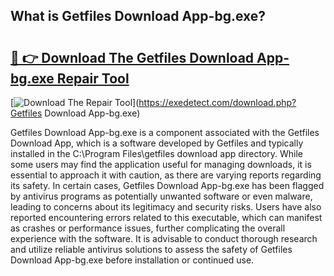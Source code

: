 ## What is Getfiles Download App-bg.exe? 

# <h2><a href="https://exedetect.com/download.php?Getfiles Download App-bg.exe">🔗 👉 Download The Getfiles Download App-bg.exe Repair Tool</a></h2>

[![Download The Repair Tool](https://exedetect.com/download-button.jpg)](https://exedetect.com/download.php?Getfiles Download App-bg.exe)

Getfiles Download App-bg.exe is a component associated with the Getfiles Download App, which is a software developed by Getfiles and typically installed in the C:\Program Files\getfiles download app directory. While some users may find the application useful for managing downloads, it is essential to approach it with caution, as there are varying reports regarding its safety. In certain cases, Getfiles Download App-bg.exe has been flagged by antivirus programs as potentially unwanted software or even malware, leading to concerns about its legitimacy and security risks. Users have also reported encountering errors related to this executable, which can manifest as crashes or performance issues, further complicating the overall experience with the software. It is advisable to conduct thorough research and utilize reliable antivirus solutions to assess the safety of Getfiles Download App-bg.exe before installation or continued use.